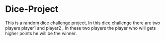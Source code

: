 # Dice-Project
This is a random dice challenge project, In this dice challenge there are two players player1 and player2 , In these two players the player who will gets higher points he will be the winner.
